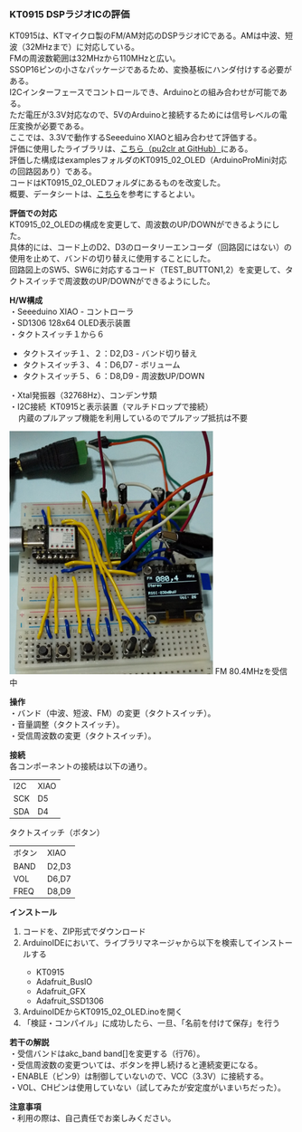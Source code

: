 <p><H3>KT0915 DSPラジオICの評価</H3></p>
<p>
KT0915は、KTマイクロ製のFM/AM対応のDSPラジオICである。AMは中波、短波（32MHzまで）に対応している。<br>FMの周波数範囲は32MHzから110MHzと広い。<br>
SSOP16ピンの小さなパッケージであるため、変換基板にハンダ付けする必要がある。<br>
I2Cインターフェースでコントロールでき、Arduinoとの組み合わせが可能である。<br>
ただ電圧が3.3V対応なので、5VのArduinoと接続するためには信号レベルの電圧変換が必要である。<br>
ここでは、3.3Vで動作するSeeeduino XIAOと組み合わせて評価する。<br>
評価に使用したライブラリは、<a href="https://github.com/pu2clr/KT0915">こちら（pu2clr at GitHub）</a>にある。<br>
評価した構成はexamplesフォルダのKT0915_02_OLED（ArduinoProMini対応の回路図あり）である。<br>コードはKT0915_02_OLEDフォルダにあるものを改変した。<br>
概要、データシートは、<a href="https://www.aitendo.com/product/7449">こちら</a>を参考にするとよい。<br>
</p>

<p><strong>評価での対応</strong><br>
KT0915_02_OLEDの構成を変更して、周波数のUP/DOWNができるようにした。<br>
具体的には、コード上のD2、D3のロータリーエンコーダ（回路図にはない）の使用を止めて、バンドの切り替えに使用することにした。<br>回路図上のSW5、SW6に対応するコード（TEST_BUTTON1,2）を変更して、タクトスイッチで周波数のUP/DOWNができるようにした。<br>
</p>
<p><strong>H/W構成</strong><br>
 ・Seeeduino XIAO - コントローラ<br>
 ・SD1306 128x64 OLED表示装置<br>
 ・タクトスイッチ１から６<br>
  <ul>
   <li>タクトスイッチ１、２：D2,D3 - バンド切り替え</li>
   <li>タクトスイッチ３、４：D6,D7 - ボリューム</li>
   <li>タクトスイッチ５、６：D8,D9 - 周波数UP/DOWN</li>
   </ul>
 ・Xtal発振器（32768Hz）、コンデンサ類<br>
 ・I2C接続&nbsp; KT0915と表示装置（マルチドロップで接続）<br>
   &nbsp;&nbsp;&nbsp; 内蔵のプルアップ機能を利用しているのでプルアップ抵抗は不要<br>
</p>
<p>
<img src="https://github.com/asmnoak/KT0915_radio_by_XIAO/blob/main/KT0915_OLED_XIAO.JPG" width="360" height="430">
FM 80.4MHzを受信中
</p>
<p><strong>操作</strong><br>
 ・バンド（中波、短波、FM）の変更（タクトスイッチ）。<br>
 ・音量調整（タクトスイッチ）。<br>
 ・受信周波数の変更（タクトスイッチ）。<br>
</p>
<p><strong>接続</strong><br>
各コンポーネントの接続は以下の通り。<br>
<p>
<table> 
<tr>
<td>I2C&nbsp;</td><td>XIAO</td>
</tr>
<tr>
<td>SCK</td><td>D5</td>
<tr>
<tr>
<td>SDA</td><td>D4</td>
<tr>
</table>
</p>
</p>
<p>
タクトスイッチ（ボタン）
<table> 
<tr>
<td>ボタン&nbsp;</td><td>XIAO&nbsp;</td>
</tr>
<tr>
<td>BAND</td><td>D2,D3</td>
</tr>
<tr>
<td>VOL</td><td>D6,D7</td>
</tr>
<tr>
<td>FREQ</td><td>D8,D9</td>
<tr>
</table>
</p>
<p><strong>インストール</strong><br>
<ol>
<li>コードを、ZIP形式でダウンロード</li>
<li>ArduinoIDEにおいて、ライブラリマネージャから以下を検索してインストールする</li>
 <ul>
  <li>KT0915</li>
  <li>Adafruit_BusIO</li>
  <li>Adafruit_GFX</li>
  <li>Adafruit_SSD1306</li>
 </ul>
<li>ArduinoIDEからKT0915_02_OLED.inoを開く</li>
<li>「検証・コンパイル」に成功したら、一旦、「名前を付けて保存」を行う</li>
</ol>
</p>
<p><strong>若干の解説</strong><br>
・受信バンドはakc_band band[]を変更する（行76）。<br>
・受信周波数の変更ついては、ボタンを押し続けると連続変更になる。<br>
・ENABLE（ピン9）は制御していないので、VCC（3.3V）に接続する。<br>
・VOL、CHピンは使用していない（試してみたが安定度がいまいちだった）。<br>
</p>
<p><strong>注意事項</strong><br>
・利用の際は、自己責任でお楽しみください。<br>
</p>
